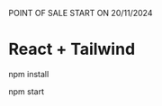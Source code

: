 POINT OF SALE START ON 20/11/2024

# React + Tailwind 


<!-- Module install -->
npm install

<!-- Project Run Command -->
npm start 



